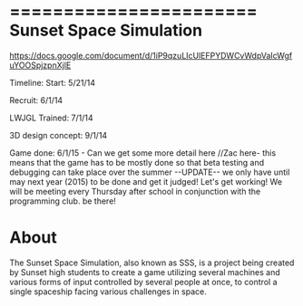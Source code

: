 =======================
Sunset Space Simulation
=======================
https://docs.google.com/document/d/1iP9qzuLIcUlEFPYDWCvWdpVaIcWgfuYOOSpjzpnXjlE


Timeline:
Start: 5/21/14

Recruit: 6/1/14

LWJGL Trained: 7/1/14

3D design concept: 9/1/14

Game done: 6/1/15 - Can we get some more detail here
                  //Zac here- this means that the game has to be mostly done so that beta testing and debugging can take                                  place over the summer
                  --UPDATE--
                  we only have until may next year (2015) to be done and get it judged! Let's get working!
                  We will be meeting every Thursday after school in conjunction with the programming club. be there!

About
=====
The Sunset Space Simulation, also known as SSS, is a project being created by Sunset high students to create a game utilizing several machines and various forms of input controlled by several people at once, to control a single spaceship facing various challenges in space.
